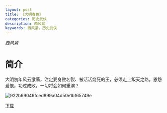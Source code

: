 ```yaml
---
layout: post
title: 《大明春色》
categories: 历史武侠
description: 西风紧
keywords: 西风紧，历史武侠
---
```

*西风紧*

# 简介

大明初年风云激荡，注定要身败名裂、被活活烧死的王，必须走上叛天之路。恩怨爱恨，功过成败，一切将会如何重演？

![922b69046fced899a04d50e1bf65749e](http://tvax1.sinaimg.cn/large/008dGP0Fgy1gtw9is7qkej306o08wglw.jpg)

[下载](https://link.jscdn.cn/1drv/aHR0cHM6Ly8xZHJ2Lm1zL3QvcyFBaGU2R2dNWmVFb2poRFozYk9PcFo3UnFjNzBXP2U9THh4bk9B.txt)
